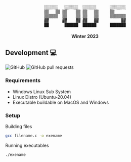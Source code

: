 <div align='center'>

  ```
   ░░░░░░   ░░░░░░  ░░░░░░      ░░░░░░░ 
   ▒▒   ▒▒ ▒▒    ▒▒ ▒▒   ▒▒     ▒▒      
   ▒▒▒▒▒▒  ▒▒    ▒▒ ▒▒   ▒▒     ▒▒▒▒▒▒▒ 
   ▓▓      ▓▓    ▓▓ ▓▓   ▓▓          ▓▓ 
   ██       ██████  ██████      ███████ 
  ```

#### Winter 2023
  
</div>

## Development :computer:
![GitHub](https://img.shields.io/github/license/LaurierCS/Pod5) 
![GitHub pull requests](https://img.shields.io/github/issues-pr/LaurierCS/Pod5)

### Requirements
- Windows Linux Sub System
- Linux Distro (Ubuntu-20.04)
- Executable buildable on MacOS and Windows

### Setup
Building files
```sh
gcc filename.c -o exename
```
Running executables
```sh
./exename
```

